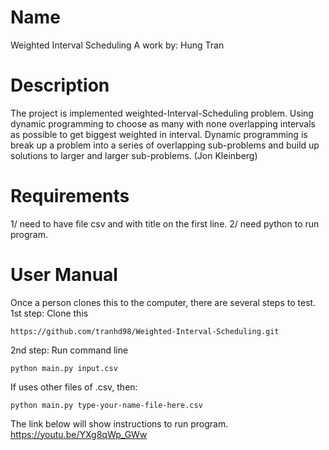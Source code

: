 # Name
Weighted Interval Scheduling
A work by: Hung Tran

# Description
The project is implemented weighted-Interval-Scheduling problem. Using dynamic programming to choose as many with none overlapping intervals as possible to get biggest weighted in interval. Dynamic programming is break up a problem into a series of overlapping sub-problems and build up solutions to larger and larger sub-problems. (Jon Kleinberg)

# Requirements
1/ need to have file csv and with title on the first line.
2/ need python to run program.

# User Manual
Once a person clones this to the computer, there are several steps to test.
1st step: Clone this
```
https://github.com/tranhd98/Weighted-Interval-Scheduling.git
```
2nd step: Run command line
```
python main.py input.csv
```
If uses other files of .csv, then:
```
python main.py type-your-name-file-here.csv
```
The link below will show instructions to run program.
https://youtu.be/YXg8qWp_GWw

